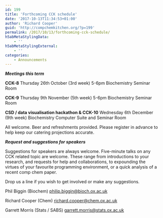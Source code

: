 ```yaml
---
id: 199
title: 'Forthcoming CCK schedule'
date: '2017-10-13T11:34:53+01:00'
author: 'Richard Cooper'
guid: 'http://compchemkitchen.org/?p=199'
permalink: /2017/10/13/forthcoming-cck-schedule/
h5abMetaStylingData:
    - ''
h5abMetaStylingExternal:
    - ''
categories:
    - Announcements
---
```


***Meetings this term***

**CCK-8** Thursday 26th October (3rd week) 5-6pm Biochemistry Seminar Room

**CCK-9** Thursday 9th November (5th week) 5-6pm Biochemistry Seminar Room

**CSD / data visualisation hackathon &amp; CCK-10** Wednesday 6th December (9th week) Biochemistry Computer Suite and Seminar Room

All welcome. Beer and refreshments provided. Please register in advance to help keep our catering projections accurate.

***Request and suggestions for speakers***

Suggestions for speakers are always welcome. Five-minute talks on any CCK related topic are welcome. These range from introductions to your research, and requests for help and collaborations, to expounding the virtues of your favourite programming environment, or a quick analysis of a recent comp chem paper.

Drop us a line if you wish to get involved or make any suggestions.

Phil Biggin (Biochem) <philip.biggin@bioch.ox.ac.uk>

Richard Cooper (Chem) <richard.cooper@chem.ox.ac.uk>

Garrett Morris (Stats / SABS) <garrett.morris@stats.ox.ac.uk>